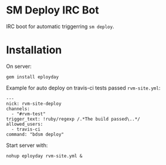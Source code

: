 # SM Deploy IRC Bot

IRC boot for automatic triggerring `sm deploy`.

# Installation

On server:

    gem install eployday

Example for auto deploy on travis-ci tests passed `rvm-site.yml`:

    ---
    nick: rvm-site-deploy
    channels:
      - "#rvm-test"
    trigger_text: !ruby/regexp /.*The build passed\..*/
    allowed_users:
      - travis-ci
    command: "bdsm deploy"

Start server with:

    nohup eployday rvm-site.yml &
